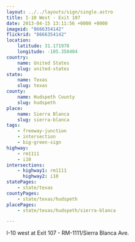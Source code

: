 ```yaml
---
layout: ../../layouts/sign/single.astro
title: I-10 West - Exit 107
date: 2013-04-15 13:11:56 +0000 +0000
imageid: "8666354142"
flickrid: "8666354142"
location:
    latitude: 31.171978
    longitude: -105.350404
country:
    name: United States
    slug: united-states
state:
    name: Texas
    slug: texas
county:
    name: Hudspeth County
    slug: hudspeth
place:
    name: Sierra Blanca
    slug: sierra-blanca
tags:
    - freeway-junction
    - intersection
    - big-green-sign
highway:
    - rm1111
    - i10
intersections:
    - highway1: rm1111
      highway2: i10
statePages:
    - state/texas
countyPages:
    - state/texas/hudspeth
placePages:
    - state/texas/hudspeth/sierra-blanca

---
```

I-10 west at Exit 107 - RM-1111/Sierra Blanca Ave.